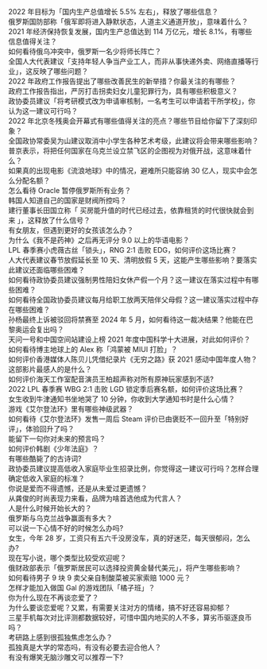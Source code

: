2022 年目标为「国内生产总值增长 5.5% 左右」，释放了哪些信息？  
俄罗斯国防部称「俄军即将进入静默状态，人道主义通道开放」，意味着什么？  
2021 年经济保持恢复发展，国内生产总值达到 114 万亿元，增长 8.1%，有哪些信息值得关注？  
如何看待俄乌冲突中，俄罗斯一名少将师长阵亡？  
全国人大代表建议「支持年轻人争当产业工人，而非从事快递外卖、网络直播等行业」，这反映了哪些问题？  
2022 年政府工作报告提出了哪些改善民生的新举措？你最关注的有哪些？  
政府工作报告指出，严厉打击拐卖妇女儿童犯罪行为，具有哪些积极意义？  
政协委员建议「将考研模式改为申请审核制，一名考生可以申请若干所学校」，你认为这一建议可行吗？  
2022 年北京冬残奥会开幕式有哪些值得关注的亮点？哪些节目给你留下了深刻印象？  
全国政协常委吴为山建议取消中小学生各种艺术考级，此建议将会带来哪些影响？  
普京表示，将把任何国家在乌克兰设立禁飞区的企图视为对俄开战，这意味着什么？  
如果真的出现电影《流浪地球》中的情况，避难所只能容纳 30 亿人，现实中会怎么分配名额？  
怎么看待 Oracle 暂停俄罗斯所有业务？  
韩国人知道自己的国家是财阀所控吗？  
建行董事长田国立称「 买房能升值的时代已经过去，依靠租赁的时代很快就会到来 」，这释放了什么信号？  
有女朋友，但遇到更好的女孩该怎么办？  
为什么《我不是药神》之后再无评分 9.0 以上的华语电影？  
LPL 春季赛小虎薇古丝「锁头」，RNG 2:1 击败 EDG，如何评价这场比赛？  
人大代表建议春节放假延长至 10 天、清明放假 5 天，这能产生哪些影响？要落实此建议还面临哪些困难？  
如何看待政协委员建议强制男性陪妇女休产假一个月？这一建议在落实过程中有哪些困难？  
如何看待全国政协委员建议每月给职工放两天陪伴父母假？这一建议落实过程中存在哪些困难？  
孙杨最终上诉被驳回将禁赛至 2024 年 5 月，如何看待这一裁决结果？他能在巴黎奥运会复出吗？  
天问一号和中国空间站建设上榜 2021 年度中国科学十大进展，对此如何评价？  
如何看待博主地球上的 Alex 称「鸿蒙被 MIUI 打脸」？  
如何评价香港媒体人陈贝儿凭借纪录片《无穷之路》获 2021 感动中国年度人物？这部影片最感人的是什么？  
如何评价海天工作室配音演员王柏超声称对所有原神玩家感到不适?  
2022 LPL 春季赛 WBG 2:1 击败 LGD 锁定季后赛名额，如何评价这场比赛？  
女生收到牛津通知书坐地哭了 10 分钟，你收到大学通知书时是什么心情？  
游戏《艾尔登法环》里有哪些神级武器？  
如何看待《艾尔登法环》发售一周后 Steam 评价已由褒贬不一回升至「特别好评」，体验回升了吗？  
能留下一句你对未来的预言吗？  
如何评价韩剧《少年法庭》？  
有哪些酷毙了的古诗词?  
政协委员建议提高低收入家庭毕业生招录比例，你觉得这一建议可行吗？怎样合理确定低收入家庭的标准？  
你说是爱而不得遗憾，还是从未爱过更遗憾？  
从龚俊的时尚表现力来看，品牌为啥首选他成为代言人？  
人是什么时候开始长大的？  
俄罗斯与乌克兰战争赢面有多大？  
可以说一下心情不好的时候怎么办吗?  
女生，今年 28 岁，工资只有五六千没房没车，真的好迷茫，每天很郁闷，怎么办?  
现在写小说，哪个类型比较受欢迎呢？  
俄财政部表示「俄罗斯居民可以选择投资黄金替代美元」，将产生哪些影响？  
如何看待男子 9 块 9 卖父亲自制酸菜被买家索赔 1000 元？  
怎样才能加入做国 Gal 的游戏团队「橘子班」？  
你为什么现在不再谈恋爱了？  
为什么要谈恋爱呢？又累，有需要关注对方的情绪，搞不好还容易抑郁？  
三星手机每次对比评测都数据较好，可惜中国内地买的人不多，算劣币驱逐良币吗？  
考研路上感到很孤独焦虑怎么办？  
孤独真是大学的常态吗，有没有必要去迎合他人？  
有没有爆笑无脑沙雕文可以推荐一下?  
